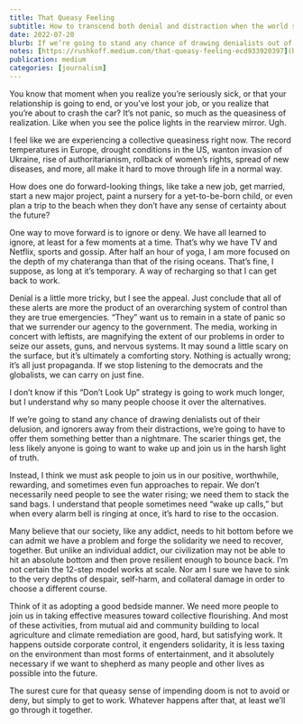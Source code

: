 ```yaml
---
title: That Queasy Feeling
subtitle: How to transcend both denial and distraction when the world seems to be coming apart
date: 2022-07-20
blurb: If we’re going to stand any chance of drawing denialists out of their delusion, and ignorers away from their distractions, we’re going to have to offer them something better than a nightmare.
notes: [https://rushkoff.medium.com/that-queasy-feeling-ecd933920397](https://rushkoff.medium.com/that-queasy-feeling-ecd933920397 "https://rushkoff.medium.com/that-queasy-feeling-ecd933920397")
publication: medium
categories: [journalism]
---
```


You know that moment when you realize you’re seriously sick, or that your relationship is going to end, or you’ve lost your job, or you realize that you’re about to crash the car? It’s not panic, so much as the queasiness of realization. Like when you see the police lights in the rearview mirror. Ugh.

I feel like we are experiencing a collective queasiness right now. The record temperatures in Europe, drought conditions in the US, wanton invasion of Ukraine, rise of authoritarianism, rollback of women’s rights, spread of new diseases, and more, all make it hard to move through life in a normal way.

How does one do forward-looking things, like take a new job, get married, start a new major project, paint a nursery for a yet-to-be-born child, or even plan a trip to the beach when they don’t have any sense of certainty about the future?

One way to move forward is to ignore or deny. We have all learned to ignore, at least for a few moments at a time. That’s why we have TV and Netflix, sports and gossip. After half an hour of yoga, I am more focused on the depth of my chateranga than that of the rising oceans. That’s fine, I suppose, as long at it’s temporary. A way of recharging so that I can get back to work.

Denial is a little more tricky, but I see the appeal. Just conclude that all of these alerts are more the product of an overarching system of control than they are true emergencies. “They” want us to remain in a state of panic so that we surrender our agency to the government. The media, working in concert with leftists, are magnifying the extent of our problems in order to seize our assets, guns, and nervous systems. It may sound a little scary on the surface, but it’s ultimately a comforting story. Nothing is actually wrong; it’s all just propaganda. If we stop listening to the democrats and the globalists, we can carry on just fine.

I don’t know if this “Don’t Look Up” strategy is going to work much longer, but I understand why so many people choose it over the alternatives.

If we’re going to stand any chance of drawing denialists out of their delusion, and ignorers away from their distractions, we’re going to have to offer them something better than a nightmare. The scarier things get, the less likely anyone is going to want to wake up and join us in the harsh light of truth.

Instead, I think we must ask people to join us in our positive, worthwhile, rewarding, and sometimes even fun approaches to repair. We don’t necessarily need people to see the water rising; we need them to stack the sand bags. I understand that people sometimes need “wake up calls,” but when every alarm bell is ringing at once, it’s hard to rise to the occasion.

Many believe that our society, like any addict, needs to hit bottom before we can admit we have a problem and forge the solidarity we need to recover, together. But unlike an individual addict, our civilization may not be able to hit an absolute bottom and then prove resilient enough to bounce back. I’m not certain the 12-step model works at scale. Nor am I sure we have to sink to the very depths of despair, self-harm, and collateral damage in order to choose a different course.

Think of it as adopting a good bedside manner. We need more people to join us in taking effective measures toward collective flourishing. And most of these activities, from mutual aid and community building to local agriculture and climate remediation are good, hard, but satisfying work. It happens outside corporate control, it engenders solidarity, it is less taxing on the environment than most forms of entertainment, and it absolutely necessary if we want to shepherd as many people and other lives as possible into the future.

The surest cure for that queasy sense of impending doom is not to avoid or deny, but simply to get to work. Whatever happens after that, at least we’ll go through it together.
